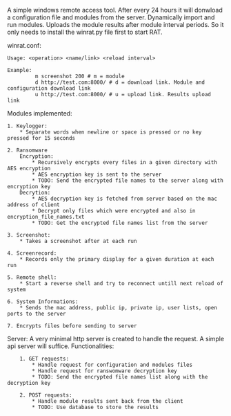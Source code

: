 A simple windows remote access tool. After every 24 hours it will donwload a configuration file and modules from the server.
Dynamically import and run modules. Uploads the module results after module interval periods.
So it only needs to install the winrat.py file first to start RAT.

winrat.conf:

    Usage: <operation> <name/link> <reload interval>
    
    Example: 
             m screenshot 200 # m = module
             d http://test.com:8000/ # d = download link. Module and configuration download link
             u http://test.com:8000/ # u = upload link. Results upload link

Modules implemented:

    1. Keylogger:
        * Separate words when newline or space is pressed or no key pressed for 15 seconds
    
    2. Ransomware
        Encryption: 
            * Recursively encrypts every files in a given directory with AES encryption
            * AES encryption key is sent to the server
            * TODO: Send the encrypted file names to the server along with encryption key
        Decrytion:
            * AES decryption key is fetched from server based on the mac address of client
            * Decrypt only files which were encrypted and also in encryption_file_names.txt
            * TODO: Get the encrypted file names list from the server
    
    3. Screenshot:
        * Takes a screenshot after at each run

    4. Screenrecord:
        * Records only the primary display for a given duration at each run

    5. Remote shell:
        * Start a reverse shell and try to reconnect untill next reload of system

    6. System Informations:
        * Sends the mac address, public ip, private ip, user lists, open ports to the server
    
    7. Encrypts files before sending to server

Server:
    A very minimal http server is created to handle the request. A simple api server will suffice.
    Functionalities:
    
        1. GET requests:
            * Handle request for configuration and modules files
            * Handle request for ranswomware decryption key
            * TODO: Send the encrypted file names list along with the decryption key

        2. POST requests:
            * Handle module results sent back from the client
            * TODO: Use database to store the results
